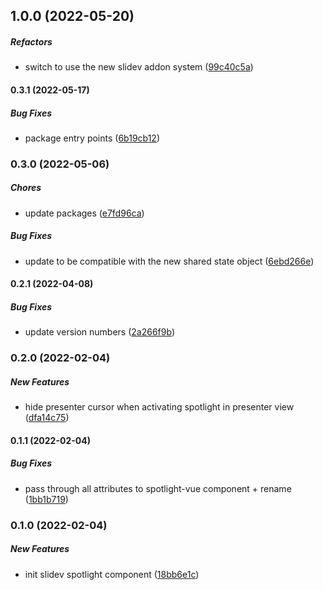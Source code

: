## 1.0.0 (2022-05-20)

##### Refactors

*  switch to use the new slidev addon system ([99c40c5a](https://github.com/Smile-SA/slidev-component-spotlight/commit/99c40c5ae0cfccd298aad6ad9eec681a3789e7a0))

#### 0.3.1 (2022-05-17)

##### Bug Fixes

*  package entry points ([6b19cb12](https://github.com/Smile-SA/slidev-component-spotlight/commit/6b19cb125c62ba057786a23e0686b5fe5542bb1c))

### 0.3.0 (2022-05-06)

##### Chores

*  update packages ([e7fd96ca](https://github.com/Smile-SA/slidev-component-spotlight/commit/e7fd96ca1b1becadf47b85943b0448f482c42a6c))

##### Bug Fixes

*  update to be compatible with the new shared state object ([6ebd266e](https://github.com/Smile-SA/slidev-component-spotlight/commit/6ebd266e133be7e9ec385d2db2bc260b2742e2f7))

#### 0.2.1 (2022-04-08)

##### Bug Fixes

*  update version numbers ([2a266f9b](https://github.com/Smile-SA/slidev-component-spotlight/commit/2a266f9b8c3ad8a052331cd210ea112f2cc8a18b))

### 0.2.0 (2022-02-04)

##### New Features

*  hide presenter cursor when activating spotlight in presenter view ([dfa14c75](https://github.com/Smile-SA/slidev-component-spotlight/commit/dfa14c7556297bd0b2380addf47839479a7fe893))

#### 0.1.1 (2022-02-04)

##### Bug Fixes

*  pass through all attributes to spotlight-vue component + rename ([1bb1b719](https://github.com/Smile-SA/slidev-component-spotlight/commit/1bb1b7196d589c5c8f8f148fb7f79306d28fefb1))

### 0.1.0 (2022-02-04)

##### New Features

*  init slidev spotlight component ([18bb6e1c](https://github.com/Smile-SA/slidev-component-spotlight/commit/18bb6e1c69a4211247cf19bbff94dddbff1f9a99))

